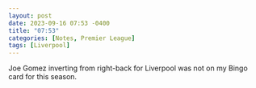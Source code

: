```yaml
---
layout: post
date: 2023-09-16 07:53 -0400
title: "07:53"
categories: [Notes, Premier League]
tags: [Liverpool]
---
```


Joe Gomez inverting from right-back for Liverpool was not on my Bingo card for this season. 



